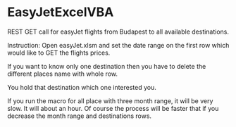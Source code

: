 # EasyJetExcelVBA

REST GET call for easyJet flights from Budapest to all available destinations.

Instruction: Open easyJet.xlsm and set the date range on the first row which would like to GET the flights prices.

If you want to know only one destination then you have to delete the different places name with whole row.

You hold that destination which one interested you.

If you run the macro for all place with three month range, it will be very slow. It will about an hour. Of course the process will be faster that if you decrease the month range and destinations rows.
